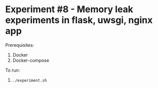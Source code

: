 # Experiment #8 - Memory leak experiments in flask, uwsgi, nginx app

Prerequisites:

1. Docker
2. Docker-compose

To run:

1.  `./experiment.sh`
